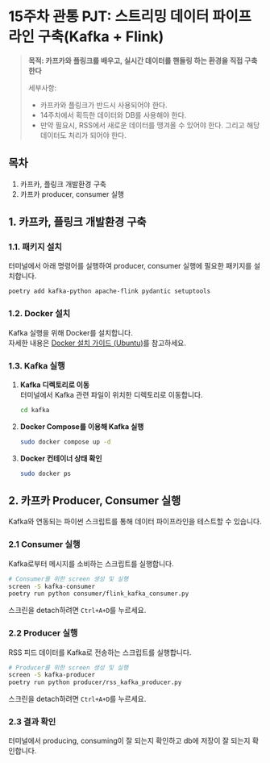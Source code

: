 # 15주차 관통 PJT: 스트리밍 데이터 파이프라인 구축(Kafka + Flink)


> **목적: 카프카와 플링크를 배우고, 실시간 데이터를 핸들링 하는 환경을 직접 구축한다**
>
> 세부사항:
> - 카프카와 플링크가 반드시 사용되어야 한다.
> - 14주차에서 획득한 데이터와 DB를 사용해야 한다.
> - 만약 필요시, RSS에서 새로운 데이터를 땡겨올 수 있어야 한다. 그리고 해당 데이터도 처리가 되어야 한다.

## 목차
1. 카프카, 플링크 개발환경 구축
2. 카프카 producer, consumer 실행


## 1. 카프카, 플링크 개발환경 구축
### 1.1. 패키지 설치
   터미널에서 아래 명령어를 실행하여 producer, consumer 실행에 필요한 패키지를 설치합니다.

   ```bash
   poetry add kafka-python apache-flink pydantic setuptools
   ```

### 1.2. Docker 설치
Kafka 실행을 위해 Docker를 설치합니다.  
자세한 내용은 [Docker 설치 가이드 (Ubuntu)](https://docs.docker.com/engine/install/ubuntu/)를 참고하세요.

### 1.3. Kafka 실행

1. **Kafka 디렉토리로 이동**  
   터미널에서 Kafka 관련 파일이 위치한 디렉토리로 이동합니다.

   ```bash
   cd kafka
   ```

2. **Docker Compose를 이용해 Kafka 실행**

   ```bash
   sudo docker compose up -d
   ```

3. **Docker 컨테이너 상태 확인**

   ```bash
   sudo docker ps
   ```
   
## 2. 카프카 Producer, Consumer 실행

Kafka와 연동되는 파이썬 스크립트를 통해 데이터 파이프라인을 테스트할 수 있습니다.

### 2.1 Consumer 실행
  Kafka로부터 메시지를 소비하는 스크립트를 실행합니다.

  ```bash
  # Consumer를 위한 screen 생성 및 실행
  screen -S kafka-consumer
  poetry run python consumer/flink_kafka_consumer.py
  ```

  스크린을 detach하려면 `Ctrl+A+D`를 누르세요.

### 2.2 Producer 실행
  RSS 피드 데이터를 Kafka로 전송하는 스크립트를 실행합니다.

  ```bash
  # Producer를 위한 screen 생성 및 실행
  screen -S kafka-producer
  poetry run python producer/rss_kafka_producer.py
  ```

  스크린을 detach하려면 `Ctrl+A+D`를 누르세요.
  
### 2.3 결과 확인
터미널에서 producing, consuming이 잘 되는지 확인하고 db에 저장이 잘 되는지 확인합니다.

